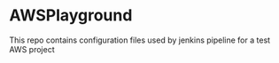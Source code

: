 # AWSPlayground

This repo contains configuration files used by jenkins pipeline for a test AWS project
